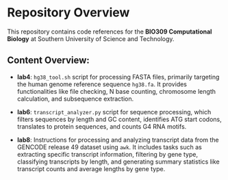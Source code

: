 # Repository Overview

This repository contains code references for the **BIO309 Computational Biology** at Southern University of Science and Technology.

## Content Overview:

- **lab4**: `hg38_tool.sh` script for processing FASTA files, primarily targeting the human genome reference sequence `hg38.fa`. It provides functionalities like file checking, N base counting, chromosome length calculation, and subsequence extraction.

- **lab6**: `transcript_analyzer.py` script for sequence processing, which filters sequences by length and GC content, identifies ATG start codons, translates to protein sequences, and counts G4 RNA motifs.

- **lab8**: Instructions for processing and analyzing transcript data from the GENCODE release 49 dataset using `awk`. It includes tasks such as extracting specific transcript information, filtering by gene type, classifying transcripts by length, and generating summary statistics like transcript counts and average lengths by gene type.